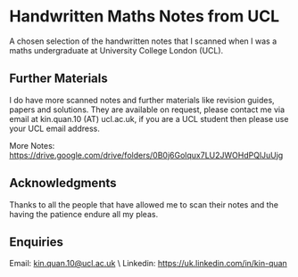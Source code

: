 # Handwritten Maths Notes from UCL

A chosen selection of the handwritten notes that I scanned when I was a maths undergraduate at University College London (UCL).

## Further Materials

I do have more scanned notes and further materials like revision guides, papers and solutions. They are available on request, please contact me via email at kin.quan.10 (AT) ucl.ac.uk, if you are a UCL student then please use your UCL email address.

More Notes: https://drive.google.com/drive/folders/0B0j6Golqux7LU2JWOHdPQlJuUjg 

## Acknowledgments

Thanks to all the people that have allowed me to scan their notes and the having the patience endure all my pleas.

## Enquiries
Email: kin.quan.10@ucl.ac.uk \\
Linkedin: https://uk.linkedin.com/in/kin-quan

